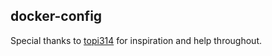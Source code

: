 ## docker-config

Special thanks to [topi314](https://github.com/topi314) for inspiration and help throughout.

